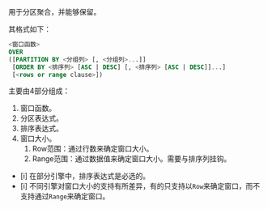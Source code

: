 用于分区聚合，并能够保留。

其格式如下：
```sql
<窗口函数> 
OVER 
([PARTITION BY <分组列> [, <分组列>...]]
 [ORDER BY <排序列> [ASC | DESC] [, <排序列> [ASC | DESC]]...]
 [<rows or range clause>])
```

主要由4部分组成：
1. 窗口函数。
2. 分区表达式。
3. 排序表达式。
4. 窗口大小。
	1. Row范围：通过行数来确定窗口大小。
	2. Range范围：通过数据值来确定窗口大小。需要与排序列挂钩。

- [i] 在部分引擎中，排序表达式是必选的。
- [i] 不同引擎对窗口大小的支持有所差异，有的只支持以`Row`来确定窗口，而不支持通过`Range`来确定窗口。 

